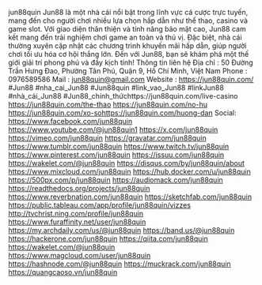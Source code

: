 jun88quin
Jun88 là một nhà cái nổi bật trong lĩnh vực cá cược trực tuyến, mang đến cho người chơi nhiều lựa chọn hấp dẫn như thể thao, casino và game slot. Với giao diện thân thiện và tính năng bảo mật cao, Jun88 cam kết mang đến trải nghiệm chơi game an toàn và thú vị. Đặc biệt, nhà cái thường xuyên cập nhật các chương trình khuyến mãi hấp dẫn, giúp người chơi tối ưu hóa cơ hội thắng lớn. Đến với Jun88, bạn sẽ khám phá một thế giới giải trí phong phú và đầy kịch tính!
Thông tin liên hệ 
Địa chỉ : 50 Đường Trần Hưng Đao, Phường Tân Phú, Quận 9, Hồ Chí Minh, Việt Nam
Phone : 0976589586
Mail : jun88quin@gmail.com
Website : https://jun88quin.com/
#Jun88 #nha_cai_Jun88 #Jun88quin #link_vao_Jun88 #linkJun88 #nhà_cái_Jun88 #Jun88_chính_thứchttps://jun88quin.com/live-casino
https://jun88quin.com/the-thao
https://jun88quin.com/no-hu
https://jun88quin.com/xo-sohttps://jun88quin.com/huong-dan Social:
https://www.facebook.com/jun88quin
https://www.youtube.com/@jun88quin1
https://x.com/jun88quin
https://vimeo.com/jun88quin
https://gravatar.com/jun88quin
https://www.tumblr.com/jun88quin
https://www.twitch.tv/jun88quin
https://www.pinterest.com/jun88quin
https://issuu.com/jun88quin
https://wakelet.com/@jun88quin
https://disqus.com/by/jun88quin/about
https://www.mixcloud.com/jun88quin
https://hub.docker.com/u/jun88quin
https://500px.com/p/jun88quin
https://audiomack.com/jun88quin
https://readthedocs.org/projects/jun88quin
https://www.reverbnation.com/jun88quin
https://sketchfab.com/jun88quin
https://public.tableau.com/app/profile/jun88quin/vizzes
http://tvchrist.ning.com/profile/jun88quin
https://www.furaffinity.net/user/jun88quin
https://my.archdaily.com/us/@jun88quin
https://band.us/@jun88quin
https://hackerone.com/jun88quin
https://qiita.com/jun88quin
https://wakelet.com/@jun88quin
https://www.magcloud.com/user/jun88quin
https://hashnode.com/@jun88quin
https://muckrack.com/jun88quin
https://quangcaoso.vn/jun88quin
